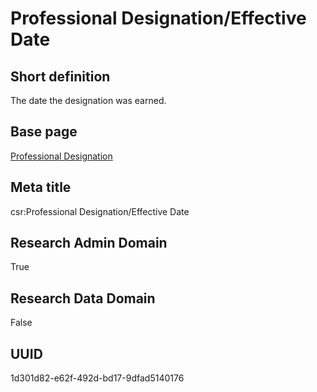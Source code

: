 # Professional Designation/Effective Date
## Short definition
The date the designation was earned.
## Base page
[Professional Designation](https://github.com/EuroCRIS/CASRAI-Dictionairies/blob/main/Objects/Professional%20Designation.md)
## Meta title
csr:Professional Designation/Effective Date
## Research Admin Domain
True
## Research Data Domain
False
## UUID
1d301d82-e62f-492d-bd17-9dfad5140176
